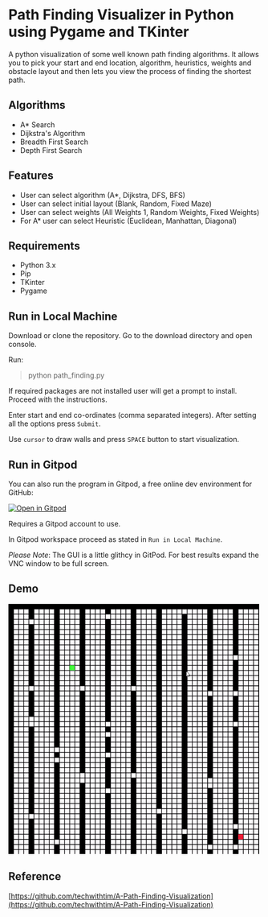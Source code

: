 # Path Finding Visualizer in Python using Pygame and TKinter

A python visualization of some well known path finding algorithms. It allows you to pick your start and end location, algorithm, heuristics, weights and obstacle layout and then lets you view the process of finding the shortest path.

## Algorithms

 * A* Search
 * Dijkstra's Algorithm
 * Breadth First Search
 * Depth First Search

## Features

* User can select algorithm (A*, Dijkstra, DFS, BFS)
* User can select initial layout (Blank, Random, Fixed Maze)
* User can select weights (All Weights 1, Random Weights, Fixed Weights)
* For A* user can select Heuristic (Euclidean, Manhattan, Diagonal)

## Requirements
- Python 3.x
- Pip
- TKinter
- Pygame

## Run in Local Machine

Download or clone the repository. Go to the download directory and open console. 

Run:

> python path_finding.py

If required packages are not installed user will get a prompt to install. Proceed with the instructions.

Enter start and end co-ordinates (comma separated integers). After setting all the options press `Submit`.

Use `cursor` to draw walls and press `SPACE` button to start visualization.

## Run in Gitpod

You can also run the program in Gitpod, a free online dev environment for GitHub:

[![Open in Gitpod](https://gitpod.io/button/open-in-gitpod.svg)]()

Requires a Gitpod account to use.

In Gitpod workspace proceed as stated in `Run in Local Machine`.

*Please Note*: The GUI is a little glithcy in GitPod. For best results expand the VNC window to be full screen.

## Demo

![A*](demo/ezgif.com-gif-maker.gif)

## Reference

[https://github.com/techwithtim/A-Path-Finding-Visualization](https://github.com/techwithtim/A-Path-Finding-Visualization)

